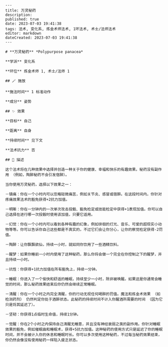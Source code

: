 
    ---
    title: 万灵秘药
    description: 
    published: true
    date: 2023-07-03 19:41:38
    tags: 法术, 变化系, 炼金术师法术, 1环法术, 术士/法师法术
    editor: markdown
    dateCreated: 2023-07-03 19:41:38
    ---

    # **万灵秘药** *Polypurpose panacea*

    **学派** 变化系 

    **环位** 炼金术师 1, 术士/法师 1

    ## 🪄 施放

    **施法时间** 1 标准动作

    **成分** 姿势

    ## ✨ 效果 

    **目标** 自己 

    **距离** 自身  

    **持续时间** 见下文 

    **法术抗力** 否

    ## 📖 描述

    这个法术将在几种效果中选择并创造一种关于你的健康、幸福和快乐的有趣效果。秘药没有副作用 （例如，陶醉秘药不会引发宿醉）。

    当你使用万灵秘药，选择以下效果之一：

    －镇痛：你在一个小时内可以忽略轻微痛苦，例如关节炎、感冒或宿醉。在这段时间内，你针对疼痛效果法术的豁免获得+2抗力加值。

    －明晰：你在一分钟内的一次单次攻击投骰、豁免检定或技能检定中获得+1表现加值。你可以自己选择在进行哪一次投骰时使用该加值，只要它适用。

    －幻觉：你在一个小时内可以看到各种有趣的幻象，例如徘徊的灯光、音乐、可爱的超现实小动物等等。你可以告诉你自己这些都是不真实的，不过它们会让你分心，让你的察觉检定获得-2罚值。

    －陶醉：让你飘飘欲仙，持续一小时，就如同你饮用了一些酒精饮料。

    －醒梦：如果你睡前一小时内使用了这种秘药，那么你将会做一个完全在你控制之下的醒梦，并且持续一小时。

    －抗性：你获得+1抗力加值在所有豁免上，持续一分钟。

    －睡眠：你进入了一个愉快和舒适的睡眠，持续至少一小时，除非被唤醒。如果这是你通常会睡觉的时间，那么秘药效果结束后你仍然会继续正常睡眠。

    －清醒：你在一个小时之内完全清醒，你的行动无视任何喝醉的罚值。魔法和炼金术效果 （如检测药剂） 仍然判定你处于酒醉状态。此秘药的持续时间不计入你醒酒所需要的时间 （因为它只是将其延迟了）。

    －坚韧：你获得1点临时生命值，持续1分钟。

    －觉醒：你在2个小时之内保持自己清醒无睡意，并且没有神经衰弱之类的副作用。你针对睡眠效果的豁免，例如催眠曲和睡眠术，获得+5抗力加值。这种秘药的使用方式只是延迟了你的睡眠时间，并不会被计入你的休息和睡眠时长。你可以多次使用这种秘药，不过每当秘药效果结束，你仍然会像没有使用秘药一样陷入疲乏状态。
    